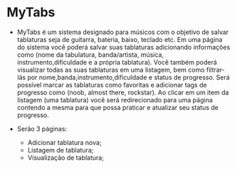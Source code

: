 # MyTabs 

- MyTabs é um sistema designado para músicos com o objetivo de salvar tablaturas seja de guitarra, bateria, baixo, teclado etc. Em uma página do sistema você poderá salvar suas tablaturas adicionando informações como (nome da tabulatura, banda/artista, música, instrumento,dificuldade e a própria tablatura). Você também poderá visualizar todas as suas tablaturas em uma listagem, bem como filtrar-lás por nome,banda,instrumento,dificuldade e status de progresso. Será possível marcar as tablaturas como favoritas e adicionar tags de progresso como (noob, almost there, rockstar). Ao clicar em um item da listagem (uma tablatura) você será redirecionado para uma página contendo a mesma para que possa praticar e atualizar seu status de progresso.
 
 
 - Serão 3 páginas:
   - Adicionar tablatura nova;
   - Listagem de tablatura;
   - Visualização de tablatura;
   
   

